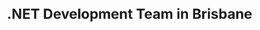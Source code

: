 ---
title: .NET Development Team in Brisbane
permalink: /landings/locations/brisbane/developer/-net
technology: .NET
location: Brisbane
---